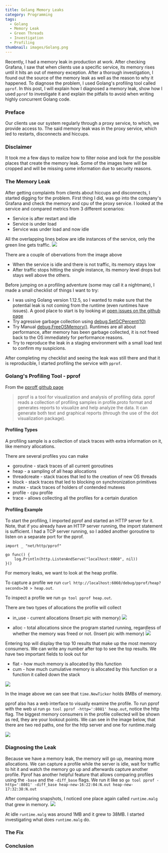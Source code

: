 ```yaml
---
title: Golang Memory Leaks
category: Programming
tags: 
  - Golang
  - Memory Leak
  - Green Threads
  - Investigation
  - Profiling
thumbnail: images/Golang.png
---
```

Recently, I had a memory leak in production at work. After checking Grafana, I saw that when clients use a specific service, its memory rises until it hits an out of memory exception. After a thorough investigation, I found out the source of the memory leak as well as the reason to why it happened. To diagnose the problem, I used Golang's profiling tool called `pprof`.
In this post, I will explain how I diagnosed a memory leak, show how I used `pprof` to investigate it and explain the pitfalls to avoid when writing highly concurrent Golang code.


### Preface
Our clients use our system regularly through a proxy service, to which, we provide access to. The said memory leak was in the proxy service, which led to restarts, disconnects and hiccups.

### Disclaimer
It took me a few days to realize how to filter noise and look for the possible places that create the memory leak.
Some of the images here will be cropped and will be missing some information due to security reasons.

### The Memory Leak
After getting complaints from clients about hiccups and disconnects, I started digging for the problem.
First thing I did, was go into the company's Grafana and check the memory and cpu of the proxy service.
I looked at the service and compared metrics from 3 different scenarios:
- Service is after restart and idle
- Service is under load
- Service was under load and now idle

All the overlapping lines below are idle instances of the service, only the green line gets traffic.
![](./leak.png)

There are a couple of obervations from the image above
- When the service is idle and there is not traffic, its memory stays low
- After traffic stops hitting the single instance, its memory level drops but stays well above the others.


Before jumping on a profiling adventure (some may call it a nightmare), I made a small checklist of things I want to try:
- I was using Golang version 1.12.5, so I wanted to make sure that the potential leak is not coming from the runtime (even runtimes have issues). A good place to start is by looking at [open issues on the github page](https://github.com/golang/go/issues)
- Try agressive garbage collection using [debug.SetGCPercent(10)](https://golang.org/pkg/runtime/debug/#SetGCPercent)
- Try Manual [debug.FreeOSMemory()](https://golang.org/pkg/runtime/debug/#FreeOSMemory). Runtimes are all about performance, after memory has been garbage collected, it is not freed back to the OS immediately for performance reasons.
- Try to reproduce the leak in a staging environment with a small load test to confirm my suspicions.

After completing my checklist and seeing the leak was still there and that it is reproducible, I started profiling the service with `pprof`.

### Golang's Profiling Tool - pprof
From the [pproff github page](https://github.com/google/pprof)
> pprof is a tool for visualization and analysis of profiling data.
pprof reads a collection of profiling samples in profile.proto format and generates reports to visualize and help analyze the data. It can generate both text and graphical reports (through the use of the dot visualization package).

#### Profiling Types
A profiling sample is a collection of stack traces with extra information on it, like memory allocations.

There are several profiles you can make
- goroutine    - stack traces of all current goroutines
- heap         - a sampling of all heap allocations
- threadcreate - stack traces that led to the creation of new OS threads
- block        - stack traces that led to blocking on synchronization primitives
- mutex        - stack traces of holders of contended mutexes
- profile      - cpu profile
- trace        - allows collecting all the profiles for a certain duration


#### Profiling Example
To start the profiling, I imported pprof and started an HTTP server for it.
Note, that if you already have an HTTP server running, the import statement is sufficient.
I had a TCP server running, so I added another goroutine to listen on a separate port for the pprof.

```golang
import _ "net/http/pprof"

go func() {
	log.Println(http.ListenAndServe("localhost:6060", nil))
}()
```

For memory leaks, we want to look at the heap profile. 

To capture a profile we run `curl http://localhost:6060/debug/pprof/heap?seconds=30 > heap.out`.

To inspect a profile we run `go tool pprof heap.out`.

There are two types of allocations the profile will collect
- in_use - current allocations (Insert pic with memory)
![](./pprof_inuse_space.png)

- alloc - total allocations since the program started running, regardless of whether the memory was freed or not. (Insert pic with memory)
![](./pprof_alloc_space.png)

Entering top will display the top 10 results that make up the most memory consumers. We can write any number after top to see the top results.
We have two important fields to look out for
- flat - how much memory is allocated by this function
- cum - how much cumulative memory is allocated by this function or a function it called down the stack

![](./topN.png)

In the image above we can see that `time.NewTicker` holds 8MBs of memory.

pprof also has a web interface to visually examine the profile.
To run pprof with the web ui run `go tool pprof -http=':8081' heap.out`, notice the http flag.
The biggest memory consumers in the profile collected will be shown as red, they are your lookout points.
We can see in the image below, that there are two red paths, one for the http server and one for runtime.malg

![](./malg.png)

### Diagnosing the Leak
Because we have a memory leak, the memory will go up, meaning more allocations.
We can capture a profile while the server is idle, wait for traffic to hit it and watch the memory go up and afterwards capture another profile.
Pprof has another helpful feature that allows comparing profiles using the `-base` and the `-diff_base` flags.
We run it like so `go tool pprof -http=':8081' -diff_base heap-new-16:22:04:N.out heap-new-17:32:38:N.out`

After comparing snapshots, I noticed one place again called `runtime.malg` that grew in memory.
![](./malg3.png)

At idle `runtime.malg` was around 1MB and it grew to 38MB. I started investigating what does `runtime.malg` do.


### The Fix


### Conclusion
